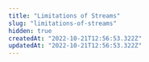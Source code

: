 ```yaml
---
title: "Limitations of Streams"
slug: "limitations-of-streams"
hidden: true
createdAt: "2022-10-21T12:56:53.322Z"
updatedAt: "2022-10-21T12:56:53.322Z"
---
```

